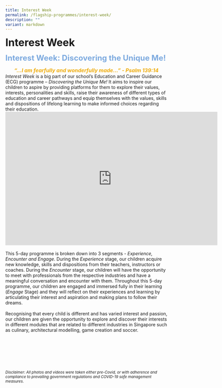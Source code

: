 ```yaml
---
title: Interest Week
permalink: /flagship-programmes/interest-week/
description: ""
variant: markdown
---
```

<b><font size="6">Interest Week</font></b>

<b><font size="5" color="#7daadf">Interest Week: Discovering the Unique Me!</font></b>

<center>
<b><font size="3" color="#eeac0d"><em>“…I am fearfully and wonderfully made…” - Psalm 139:14</em></font></b>
</center>
<i>Interest Week</i> is a big part of our school’s Education and Career Guidance (ECG) programme – <i>Discovering the Unique Me!</i> It aims to inspire our children to aspire by providing platforms for them to explore their values, interests, personalities and skills, raise their awareness of different types of education and career pathways and equip themselves with the values, skills and dispositions of lifelong learning to make informed choices regarding their education.

<center>
<iframe allowfullscreen="" allow="accelerometer; autoplay; clipboard-write; encrypted-media; gyroscope; picture-in-picture; web-share" frameborder="0" title="YouTube video player" src="https://www.youtube.com/embed/hXSKYoaI3ZA?si=pDh8L9qfCv6AVaKF" height="415" width="660"></iframe>
</center>

<br>
This 5-day programme is broken down into 3 segments - <i>Experience, Encounter and Engage</i>. During the <i>Experience</i> stage, our children acquire new knowledge, skills and dispositions from their teachers, instructors or coaches. During the <i>Encounter</i> stage, our children will have the opportunity to meet with professionals from the respective industries and have a meaningful conversation and encounter with them. Throughout this 5-day programme, our children are engaged and immersed fully in their learning (<i>Engage</i> Stage) and they will reflect on their experiences and learning by articulating their interest and aspiration and making plans to follow their dreams.
<br><br>
Recognising that every child is different and has varied interest and passion, our children are given the opportunity to explore and discover their interests in different modules that are related to different industries in Singapore such as culinary, architectural modelling, game creation and soccer.


<br><br><br><br><br><br>
<sup>_Disclaimer: All photos and videos were taken either pre-Covid, or with adherence and compliance to prevailing government regulations and COVID-19 safe management measures._</sup>